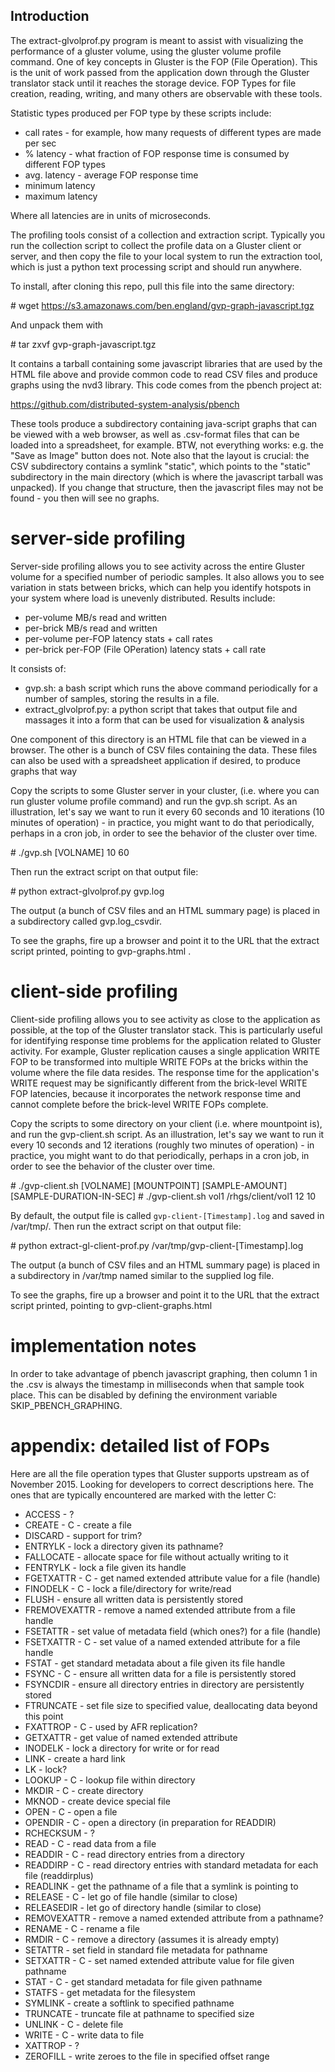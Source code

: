 ## Introduction

The extract-glvolprof.py program is meant to assist with visualizing the performance of
a gluster volume, using the gluster volume profile command.  One of key concepts in Gluster is the FOP (File Operation).  This is the unit of work passed from the application down through the Gluster translator stack until it reaches the storage device.  FOP Types for file creation, reading, writing, and many others are observable with these tools.


Statistic types produced per FOP type by these scripts include:

- call rates - for example, how many requests of different types are made per sec
- % latency - what fraction of FOP response time is consumed by different FOP types
- avg. latency - average FOP response time
- minimum latency
- maximum latency

Where all latencies are in units of microseconds.

The profiling tools consist of a collection and extraction script.  Typically you run the collection script to collect the profile data on a Gluster client or server, and then copy the file to your local system to run the extraction tool, which is just a python text processing script and should run anywhere.

To install, after cloning this repo, pull this file into the same directory:

\# wget https://s3.amazonaws.com/ben.england/gvp-graph-javascript.tgz

And unpack them with 

\# tar zxvf  gvp-graph-javascript.tgz

It contains a tarball containing some javascript libraries that are used by the HTML file above and provide common code to read CSV files and produce graphs using the nvd3 library.  This code comes from the pbench project at:

https://github.com/distributed-system-analysis/pbench

These tools produce a subdirectory containing java-script graphs that can be viewed with a web browser, as well as .csv-format files that can be loaded into a spreadsheet, for example.  BTW, not everything works: e.g. the "Save as Image" button does not. Note also that the layout is crucial: the CSV subdirectory contains a
symlink "static", which points to the "static" subdirectory in the
main directory (which is where the javascript tarball was unpacked). If you change that structure, then the javascript files may not be found - you then will see no graphs.

# server-side profiling

Server-side profiling allows you to see activity across the entire Gluster volume for a specified number of periodic samples.  It also allows you to see variation in stats between bricks, which can help you identify hotspots in your system where load is unevenly distributed.  Results include:

* per-volume MB/s read and written
* per-brick MB/s read and written
* per-volume per-FOP latency stats + call rates
* per-brick per-FOP (File OPeration) latency stats + call rate

It consists of:

* gvp.sh: a bash script which runs the above command periodically for a number
of samples, storing the results in a file.
* extract_glvolprof.py: a python script that takes that output file
and massages it into a form that can be used for visualization & analysis 

One component of this directory is an HTML file that can be viewed in a
browser. The other is a bunch of CSV files containing the
data. These files can also be used with a spreadsheet application if
desired, to produce graphs that way

Copy the scripts to some Gluster server in your cluster, (i.e. where you can run gluster volume profile command) and run the gvp.sh script. As an illustration, let's say we want to run it every 60 seconds and 10 iterations
(10 minutes of operation) - in practice, you might want to
do that periodically, perhaps in a cron job, in order to see the behavior
of the cluster over time.

\# ./gvp.sh [VOLNAME] 10 60

Then run the extract script
on that output file:

\# python extract-glvolprof.py gvp.log

The output (a bunch of CSV files and an HTML summary page) is placed in a subdirectory called gvp.log\_csvdir. 

To see the graphs, fire up a browser and point it to the URL that the extract script printed, pointing to gvp-graphs.html .

# client-side profiling

Client-side profiling allows you to see activity as close to the application as possible, at the top of the Gluster translator stack.  This is particularly useful for identifying response time problems for the application  related to Gluster activity.  For example, Gluster replication causes a single application WRITE FOP to be transformed into multiple WRITE FOPs at the bricks within the volume where the file data resides.  The response time for the application's WRITE request may be significantly different from the brick-level WRITE FOP latencies, because it incorporates the network response time and cannot complete before the brick-level WRITE FOPs complete.

Copy the scripts to some directory on your client (i.e. where mountpoint is), and run the gvp-client.sh script. As an illustration, let's say we want to run it every 10 seconds and 12 iterations
(roughly two minutes of operation) - in practice, you might want to
do that periodically, perhaps in a cron job, in order to see the behavior
of the cluster over time.

\# ./gvp-client.sh [VOLNAME] [MOUNTPOINT] [SAMPLE-AMOUNT] [SAMPLE-DURATION-IN-SEC]
\# ./gvp-client.sh vol1 /rhgs/client/vol1 12 10

By default, the output file is called <code>gvp-client-[Timestamp].log</code> and saved in /var/tmp/. Then run the extract script
on that output file:

\# python extract-gl-client-prof.py /var/tmp/gvp-client-[Timestamp].log

The output (a bunch of CSV files and an HTML summary page) is placed in
a subdirectory in /var/tmp named similar to the supplied log file.  

To see the graphs, fire up a browser and point it to the URL that the extract
script printed, pointing to gvp-client-graphs.html

# implementation notes

In order to take advantage of pbench javascript graphing, then column 1 in the .csv is always the timestamp in milliseconds when that sample took place. This can be disabled by defining the environment variable SKIP\_PBENCH\_GRAPHING.

# appendix: detailed list of FOPs

Here are all the file operation types that Gluster supports upstream as of November 2015.  Looking for developers to correct descriptions here.  The ones that are typically encountered are marked with the letter C:

* ACCESS - ?
* CREATE - C - create a file
* DISCARD - support for trim?
* ENTRYLK - lock a directory given its pathname?
* FALLOCATE - allocate space for file without actually writing to it
* FENTRYLK - lock a file given its handle
* FGETXATTR - C - get named extended attribute value for a file (handle)
* FINODELK - C - lock a file/directory for write/read
* FLUSH - ensure all written data is persistently stored
* FREMOVEXATTR - remove a named extended attribute from a file handle
* FSETATTR - set value of metadata field (which ones?) for a file (handle)
* FSETXATTR - C - set value of a named extended attribute for a file handle
* FSTAT - get standard metadata about a file given its file handle
* FSYNC - C - ensure all written data for a file is persistently stored
* FSYNCDIR - ensure all directory entries in directory are persistently stored
* FTRUNCATE - set file size to specified value, deallocating data beyond this point
* FXATTROP - C - used by AFR replication?
* GETXATTR - get value of named extended attribute
* INODELK - lock a directory for write or for read
* LINK - create a hard link
* LK - lock?
* LOOKUP - C - lookup file within directory
* MKDIR - C - create directory
* MKNOD - create device special file
* OPEN - C - open a file
* OPENDIR - C - open a directory (in preparation for READDIR)
* RCHECKSUM - ?
* READ - C - read data from a file
* READDIR - C - read directory entries from a directory
* READDIRP - C - read directory entries with standard metadata for each file (readdirplus)
* READLINK - get the pathname of a file that a symlink is pointing to
* RELEASE - C - let go of file handle (similar to close)
* RELEASEDIR - let go of directory handle (similar to close)
* REMOVEXATTR - remove a named extended attribute from a pathname?
* RENAME - C - rename a file
* RMDIR - C - remove a directory (assumes it is already empty)
* SETATTR - set field in standard file metadata for pathname
* SETXATTR - C - set named extended attribute value for file given pathname
* STAT - C - get standard metadata for file given pathname
* STATFS - get metadata for the filesystem
* SYMLINK - create a softlink to specified pathname
* TRUNCATE - truncate file at pathname to specified size
* UNLINK - C - delete file
* WRITE - C - write data to file
* XATTROP - ?
* ZEROFILL - write zeroes to the file in specified offset range
